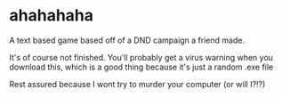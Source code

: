 # ahahahaha
A text based game based off of a DND campaign a friend made.


It's of course not finished.
You'll probably get a virus warning when you download this, which is a good thing because it's just a random .exe file

Rest assured because I wont try to murder your computer (or will I?!?)


